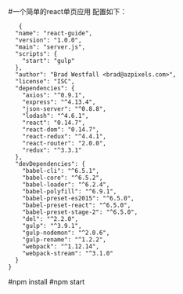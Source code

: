 #一个简单的react单页应用
配置如下：

	   {
	  "name": "react-guide",
	  "version": "1.0.0",
	  "main": "server.js",
	  "scripts": {
	    "start": "gulp"
	  },
	  "author": "Brad Westfall <brad@azpixels.com>",
	  "license": "ISC",
	  "dependencies": {
	    "axios": "^0.9.1",
	    "express": "^4.13.4",
	    "json-server": "^0.8.8",
	    "lodash": "^4.6.1",
	    "react": "0.14.7",
	    "react-dom": "0.14.7",
	    "react-redux": "^4.4.1",
	    "react-router": "2.0.0",
	    "redux": "^3.3.1"
	  },
	  "devDependencies": {
	    "babel-cli": "^6.5.1",
	    "babel-core": "^6.5.2",
	    "babel-loader": "^6.2.4",
	    "babel-polyfill": "^6.9.1",
	    "babel-preset-es2015": "^6.5.0",
	    "babel-preset-react": "^6.5.0",
	    "babel-preset-stage-2": "^6.5.0",
	    "del": "^2.2.0",
	    "gulp": "^3.9.1",
	    "gulp-nodemon": "^2.0.6",
	    "gulp-rename": "^1.2.2",
	    "webpack": "^1.12.14",
	    "webpack-stream": "^3.1.0"
	  }
	}
	
#npm install
#npm start	
